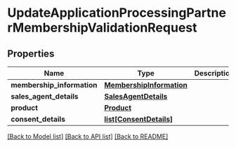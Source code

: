 # UpdateApplicationProcessingPartnerMembershipValidationRequest

## Properties
Name | Type | Description | Notes
------------ | ------------- | ------------- | -------------
**membership_information** | [**MembershipInformation**](MembershipInformation.md) |  | [optional] 
**sales_agent_details** | [**SalesAgentDetails**](SalesAgentDetails.md) |  | [optional] 
**product** | [**Product**](Product.md) |  | [optional] 
**consent_details** | [**list[ConsentDetails]**](ConsentDetails.md) |  | [optional] 

[[Back to Model list]](../README.md#documentation-for-models) [[Back to API list]](../README.md#documentation-for-api-endpoints) [[Back to README]](../README.md)

